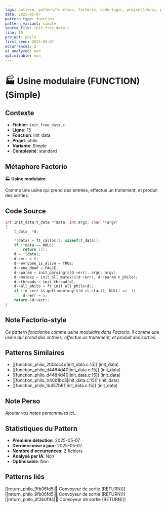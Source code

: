 ```yaml
---
tags: pattern, pattern/function, factorio, code-logic, project/philo, pattern/variant/simple
date: 2025-05-07
pattern_type: function
pattern_variant: simple
source_file: init_free_data.c
line: 15
project: philo
first_seen: 2025-05-07
occurrences: 2
ai_analyzed: non
optimizable: non
---
```


# 🏭 Usine modulaire (FUNCTION) (Simple)

## Contexte
- **Fichier**: `init_free_data.c`
- **Ligne**: 15
- **Fonction**: init_data
- **Projet**: philo
- **Variante**: Simple
- **Complexité**: standard

## Métaphore Factorio
🏭 **Usine modulaire**

Comme une usine qui prend des entrées, effectue un traitement, et produit des sorties.

## Code Source
```c
int	init_data(t_data **data, int argc, char **argv)
{
	t_data	*d;

	*(data) = ft_calloc(1, sizeof(t_data));
	if (*data == NULL)
		return (1);
	d = *(data);
	d->err = 0;
	d->evryone_is_alive = TRUE;
	d->one_dead = FALSE;
	d->param = init_parsing(&(d->err), argc, argv);
	d->mutexs = init_all_mutex(&(d->err), d->param.n_philo);
	d->threads = init_thread(d);
	d->all_philo = ft_init_all_philo(d);
	if (!d->err && gettimeofday(&(d->t_start), NULL) == -1)
		d->err = 5;
	return (d->err);
}
```

## Note Factorio-style
*Ce pattern fonctionne comme usine modulaire dans Factorio. Il comme une usine qui prend des entrées, effectue un traitement, et produit des sorties.*

## Patterns Similaires
- [[function_philo_2f43dc4d|init_data.c:15]] (init_data)
- [[function_philo_d4484d40|init_data.c:15]] (init_data)
- [[function_philo_d4484d40|init_data.c:15]] (init_data)
- [[function_philo_b40b1bc3|init_data.c:15]] (init_data)
- [[function_philo_1b457b61|init_data.c:15]] (init_data)

## Note Perso
*Ajouter vos notes personnelles ici...*

## Statistiques du Pattern
- **Première détection**: 2025-05-07
- **Dernière mise à jour**: 2025-05-07
- **Nombre d'occurrences**: 2 fichiers
- **Analysé par IA**: Non
- **Optimisable**: Non

## Patterns liés
[[return_philo_9fb06fd5|🚚 Convoyeur de sortie (RETURN)]]
[[return_philo_9fb06fd5|🚚 Convoyeur de sortie (RETURN)]]
[[return_philo_df3b0f94|🚚 Convoyeur de sortie (RETURN)]]

